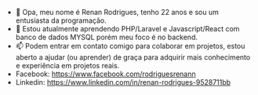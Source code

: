- 👋 Opa, meu nome é Renan Rodrigues, tenho 22 anos e sou um entusiasta da programação.
- 🌱 Estou atualmente aprendendo PHP/Laravel e Javascript/React com banco de dados MYSQL porém meu foco é no backend.
- 📫 Podem entrar em contato comigo para colaborar em projetos, estou aberto a ajudar (ou aprender) de graça para adquirir mais conhecimento e experiência em projetos reais.
- Facebook: https://www.facebook.com/rodriguesrenann
- Linkedin: https://www.linkedin.com/in/renan-rodrigues-9528711bb


